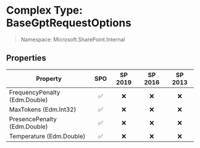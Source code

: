 # Complex Type: BaseGptRequestOptions

> Namespace: Microsoft.SharePoint.Internal

## Properties

Property | SPO | SP 2019 | SP 2016 | SP 2013
----------|:---:|:-------:|:-------:|:-------:
FrequencyPenalty (Edm.Double) | ✅ | ❌ | ❌ | ❌
MaxTokens (Edm.Int32) | ✅ | ❌ | ❌ | ❌
PresencePenalty (Edm.Double) | ✅ | ❌ | ❌ | ❌
Temperature (Edm.Double) | ✅ | ❌ | ❌ | ❌